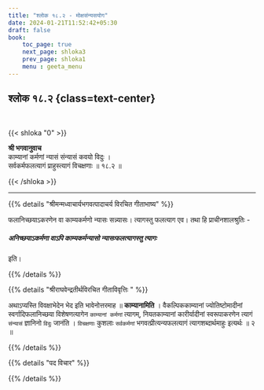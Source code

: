 ```yaml
---
title: "श्लोक १८.२ - मोक्षसंन्यसयोग"
date: 2024-01-21T11:52:42+05:30
draft: false
book:
    toc_page: true
    next_page: shloka3
    prev_page: shloka1
    menu : geeta_menu
---
```



## श्लोक १८.२ {class=text-center}

<br/>

{{< shloka  "0"  >}}

**श्री भगवानुवाच**   
काम्यानां कर्मणां न्यासं संन्यासं कवयो विदुः ।  
सर्वकर्मफलत्यागं प्राहुस्त्यागं विचक्षणाः ॥ १८.२ ॥

{{< /shloka >}}

---


{{% details "श्रीमन्मध्वाचार्यभगवत्पादाचर्य विरचित  गीताभाष्य" %}}

फलानिच्छयाऽकरणेन वा काम्यकर्मणो न्यासः सन्न्यासः। 
त्यागस्तु फलत्याग एव। तथा हि प्राचीनशालश्रुतिः - 
##### अनिच्छयाऽकर्मणा वाऽपि काम्यकर्मन्यासो न्यासःफलत्यागस्तु त्यागः 
इति।

{{% /details %}}



{{% details "श्रीराघवेन्द्रतीर्थविरचित गीताविवृत्तिः " %}}

अथाऽप्यस्ति विवक्षाभेदेन भेद इति भावेनोत्तरमाह ॥ **काम्यानामिति** ।
वैकल्पिककाम्यानां ज्योतिष्टोमादीनां स्वर्गादिफलानिच्छया विशेषणत्यागेन
`काम्यानां कर्मणां` त्यागम्‌, नियतकाम्यानां कारीर्यादीनां स्वरूपाकरणेन त्यागं
`संन्यासं` ज्ञानिनो `विदुः` जानंति । `विचक्षणाः` कुशलाः `सर्वकर्मणां`
भगवत्प्रीत्यन्यफलत्यागं त्यागशब्दार्थमाहुः इत्यर्थः ॥ २ ॥

{{% /details %}}



{{% details "पद विचार" %}}


{{% /details %}}
